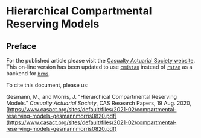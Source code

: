 # Hierarchical Compartmental Reserving Models

## Preface

For the published article please visit the [Casualty Actuarial Society website](https://www.casact.org/sites/default/files/2021-02/compartmental-reserving-models-gesmannmorris0820.pdf). This on-line version has been updated to use [`cmdstan`](https://mc-stan.org/cmdstanr/) instead of [`rstan`](https://cran.r-project.org/package=rstan) as a backend for [`brms`](https://cran.r-project.org/package=brms).

To cite this document, please us:

Gesmann, M., and Morris, J. "Hierarchical Compartmental Reserving Models." _Casualty Actuarial Society_, CAS Research Papers, 19 Aug. 2020, [https://www.casact.org/sites/default/files/2021-02/compartmental-reserving-models-gesmannmorris0820.pdf](https://www.casact.org/sites/default/files/2021-02/compartmental-reserving-models-gesmannmorris0820.pdf)